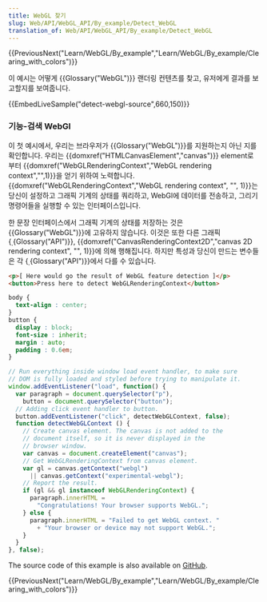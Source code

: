 ```yaml
---
title: WebGL 찾기
slug: Web/API/WebGL_API/By_example/Detect_WebGL
translation_of: Web/API/WebGL_API/By_example/Detect_WebGL
---
```

{{PreviousNext("Learn/WebGL/By_example","Learn/WebGL/By_example/Clearing_with_colors")}}

이 예시는 어떻게 {{Glossary("WebGL")}} 랜더링 컨텐츠를 찾고, 유저에게 결과를 보고할지를 보여줍니다.

{{EmbedLiveSample("detect-webgl-source",660,150)}}

### 기능-검색 WebGl

이 첫 예시에서, 우리는 브라우저가 {{Glossary("WebGL")}}를 지원하는지 아닌 지를 확인합니다. 우리는 {{domxref("HTMLCanvasElement","canvas")}} element로 부터 {{domxref("WebGLRenderingContext","WebGL rendering context","",1)}}을 얻기 위하여 노력합니다. {{domxref("WebGLRenderingContext","WebGL rendering context", "", 1)}}는 당신이 설정하고 그래픽 기계의 상태를 쿼리하고, WebGl에 데이터를 전송하고, 그리기 명령어들을 실행할 수 있는 인터페이스입니다.

한 문장 인터페이스에서 그래픽 기계의 상태를 저장하는 것은 {{Glossary("WebGL")}}에 고유하지 않습니다. 이것은 또한 다른 그래픽 {̣{Glossary("API")}}, {{domxref("CanvasRenderingContext2D","canvas 2D rendering context", "", 1)}}에 의해 행해집니다. 하지만 특성과 당신이 만드는 변수들은 각 {̣{Glossary("API")}}에서 다를 수 있습니다.

```html
<p>[ Here would go the result of WebGL feature detection ]</p>
<button>Press here to detect WebGLRenderingContext</button>
```

```css
body {
  text-align : center;
}
button {
  display : block;
  font-size : inherit;
  margin : auto;
  padding : 0.6em;
}
```

```js
// Run everything inside window load event handler, to make sure
// DOM is fully loaded and styled before trying to manipulate it.
window.addEventListener("load", function() {
  var paragraph = document.querySelector("p"),
    button = document.querySelector("button");
  // Adding click event handler to button.
  button.addEventListener("click", detectWebGLContext, false);
  function detectWebGLContext () {
    // Create canvas element. The canvas is not added to the
    // document itself, so it is never displayed in the
    // browser window.
    var canvas = document.createElement("canvas");
    // Get WebGLRenderingContext from canvas element.
    var gl = canvas.getContext("webgl")
      || canvas.getContext("experimental-webgl");
    // Report the result.
    if (gl && gl instanceof WebGLRenderingContext) {
      paragraph.innerHTML =
        "Congratulations! Your browser supports WebGL.";
    } else {
      paragraph.innerHTML = "Failed to get WebGL context. "
        + "Your browser or device may not support WebGL.";
    }
  }
}, false);
```

The source code of this example is also available on [GitHub](https://github.com/idofilin/webgl-by-example/tree/master/detect-webgl).

{{PreviousNext("Learn/WebGL/By_example","Learn/WebGL/By_example/Clearing_with_colors")}}
